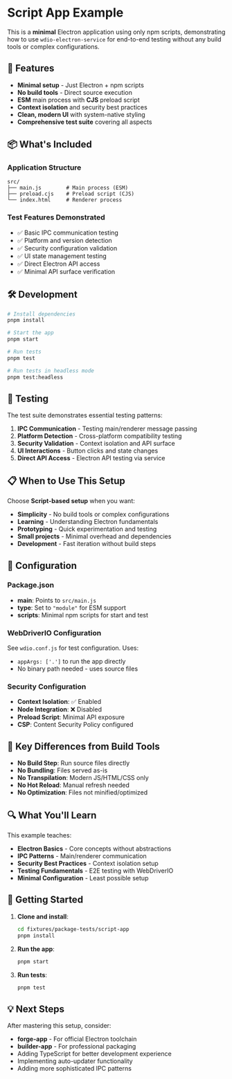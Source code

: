 # Script App Example

This is a **minimal** Electron application using only npm scripts, demonstrating how to use `wdio-electron-service` for end-to-end testing without any build tools or complex configurations.

## 🚀 Features

- **Minimal setup** - Just Electron + npm scripts
- **No build tools** - Direct source execution
- **ESM** main process with **CJS** preload script
- **Context isolation** and security best practices
- **Clean, modern UI** with system-native styling
- **Comprehensive test suite** covering all aspects

## 📦 What's Included

### Application Structure

```
src/
├── main.js        # Main process (ESM)
├── preload.cjs    # Preload script (CJS)
└── index.html     # Renderer process
```

### Test Features Demonstrated

- ✅ Basic IPC communication testing
- ✅ Platform and version detection
- ✅ Security configuration validation
- ✅ UI state management testing
- ✅ Direct Electron API access
- ✅ Minimal API surface verification

## 🛠️ Development

```bash
# Install dependencies
pnpm install

# Start the app
pnpm start

# Run tests
pnpm test

# Run tests in headless mode
pnpm test:headless
```

## 🧪 Testing

The test suite demonstrates essential testing patterns:

1. **IPC Communication** - Testing main/renderer message passing
2. **Platform Detection** - Cross-platform compatibility testing
3. **Security Validation** - Context isolation and API surface
4. **UI Interactions** - Button clicks and state changes
5. **Direct API Access** - Electron API testing via service

## 📋 When to Use This Setup

Choose **Script-based setup** when you want:

- **Simplicity** - No build tools or complex configurations
- **Learning** - Understanding Electron fundamentals
- **Prototyping** - Quick experimentation and testing
- **Small projects** - Minimal overhead and dependencies
- **Development** - Fast iteration without build steps

## 🔧 Configuration

### Package.json

- **main**: Points to `src/main.js`
- **type**: Set to `"module"` for ESM support
- **scripts**: Minimal npm scripts for start and test

### WebDriverIO Configuration

See `wdio.conf.js` for test configuration. Uses:

- `appArgs: ['.']` to run the app directly
- No binary path needed - uses source files

### Security Configuration

- **Context Isolation**: ✅ Enabled
- **Node Integration**: ❌ Disabled
- **Preload Script**: Minimal API exposure
- **CSP**: Content Security Policy configured

## 🎯 Key Differences from Build Tools

- **No Build Step**: Run source files directly
- **No Bundling**: Files served as-is
- **No Transpilation**: Modern JS/HTML/CSS only
- **No Hot Reload**: Manual refresh needed
- **No Optimization**: Files not minified/optimized

## 🔍 What You'll Learn

This example teaches:

- **Electron Basics** - Core concepts without abstractions
- **IPC Patterns** - Main/renderer communication
- **Security Best Practices** - Context isolation setup
- **Testing Fundamentals** - E2E testing with WebDriverIO
- **Minimal Configuration** - Least possible setup

## 🚦 Getting Started

1. **Clone and install**:

   ```bash
   cd fixtures/package-tests/script-app
   pnpm install
   ```

2. **Run the app**:

   ```bash
   pnpm start
   ```

3. **Run tests**:
   ```bash
   pnpm test
   ```

## 💡 Next Steps

After mastering this setup, consider:

- **forge-app** - For official Electron toolchain
- **builder-app** - For professional packaging
- Adding TypeScript for better development experience
- Implementing auto-updater functionality
- Adding more sophisticated IPC patterns
